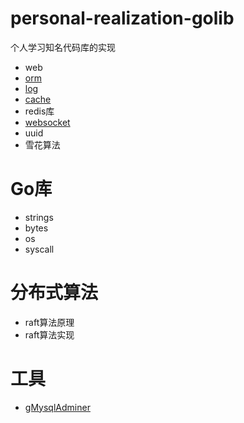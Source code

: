 # personal-realization-golib

个人学习知名代码库的实现

* web
* [orm](https://github.com/laijinhang/personal-realization-golib/tree/master/orm)
* [log](https://github.com/laijinhang/personal-realization-golib/tree/master/log)
* [cache](https://github.com/laijinhang/personal-realization-golib/tree/master/cache)
* redis库
* [websocket](https://github.com/laijinhang/go-tcp-websocket)
* uuid
* 雪花算法

# Go库
* strings
* bytes
* os
* syscall

# 分布式算法
* raft算法原理
* raft算法实现

# 工具
* [gMysqlAdminer](https://github.com/laijinhang/gMysqlAdminer)
